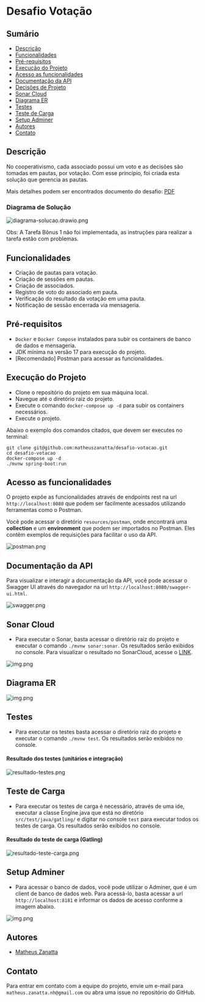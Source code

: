 # Desafio Votação

## Sumário

- [Descrição](#descrição)
- [Funcionalidades](#funcionalidades)
- [Pré-requisitos](#pré-requisitos)
- [Execução do Projeto](#execução-do-projeto)
- [Acesso as funcionalidades](#acesso-as-funcionalidades)
- [Documentação da API](#documentação-da-api)
- [Decisões de Projeto](resources/decisoes-projeto.md)
- [Sonar Cloud](#sonar-cloud)
- [Diagrama ER](#diagrama-er)
- [Testes](#testes)
- [Teste de Carga](#teste-de-carga)
- [Setup Adminer](#setup-adminer)
- [Autores](#autores)
- [Contato](#contato)

## Descrição

No cooperativismo, cada associado possui um voto e as decisões são tomadas em pautas, por votação.
Com esse princípio, foi criada esta solução que gerencia as pautas.

Mais detalhes podem ser encontrados documento do desafio: [PDF](resources/desafio.pdf)

### Diagrama de Solução

![diagrama-solucao.drawio.png](resources/screenshots/diagrama-solucao.drawio.png)

Obs: A Tarefa Bônus 1 não foi implementada, as instruções para realizar a tarefa estão com problemas.

## Funcionalidades

- Criação de pautas para votação.
- Criação de sessões em pautas.
- Criação de associados.
- Registro de voto do associado em pauta.
- Verificação do resultado da votação em uma pauta.
- Notificação de sessão encerrada via mensageria.

## Pré-requisitos

- `Docker` e `Docker Compose` instalados para subir os containers de banco de dados e mensageria.
- JDK mínima na versão 17 para execução do projeto.
- [Recomendado] Postman para acessar as funcionalidades.

## Execução do Projeto

- Clone o repositório do projeto em sua máquina local.
- Navegue até o diretório raiz do projeto.
- Execute o comando `docker-compose up -d` para subir os containers necessários.
- Execute o projeto.

Abaixo o exemplo dos comandos citados, que devem ser executes no terminal:

```ssh
git clone git@github.com:matheuszanatta/desafio-votacao.git
cd desafio-votacao
docker-compose up -d
./mvnw spring-boot:run
```

## Acesso as funcionalidades

O projeto expõe as funcionalidades através de endpoints rest na url `http://localhost:8080` que podem ser facilmente
acessados utilizando ferramentas como o Postman.

Você pode acessar o diretório `resources/postman`, onde encontrará uma **collection** e um **environment** que podem ser
importados no Postman. Eles contêm exemplos de requisições para facilitar o uso da API.

![postman.png](resources/screenshots/postman.png)

## Documentação da API

Para visualizar e interagir a documentação da API, você pode acessar o Swagger UI através do navegador na
url `http://localhost:8080/swagger-ui.html`.

![swagger.png](resources/screenshots/swagger.png)

## Sonar Cloud

- Para executar o Sonar, basta acessar o diretório raiz do projeto e executar o comando `./mvnw sonar:sonar`. Os
  resultados serão exibidos no console. Para visualizar o resultado no SonarCloud, acesse
  o [LINK](https://sonarcloud.io/summary/overall?id=matheuszanatta_matheus-zanatta).

![img.png](resources/screenshots/resultado-sonar.png)

## Diagrama ER

![img.png](resources/screenshots/diagrama-ER.png)

## Testes

- Para executar os testes basta acessar o diretório raiz do projeto e executar o comando `./mvnw test`. Os resultados
  serão exibidos no console.

#### Resultado dos testes (unitários e integração)

![resultado-testes.png](resources/screenshots/resultado-testes.png)

## Teste de Carga

- Para executar os testes de carga é necessário, através de uma ide, executar a classe Engine.java que está no diretório
  `src/test/java/gatling/` e digitar no console `test` para executar todos os testes de carga. Os resultados serão
  exibidos no console.

#### Resultado do teste de carga (Gatling)

![resultado-teste-carga.png](resources/screenshots/resultado-teste-carga.png)

## Setup Adminer

- Para acessar o banco de dados, você pode utilizar o Adminer, que é um client de banco de dados web. Para acessá-lo,
  basta acessar a url `http://localhost:8181` e informar os dados de acesso conforme a imagem abaixo.

![img.png](resources/screenshots/adminer-login.png)

## Autores

- [Matheus Zanatta](https://github.com/matheuszanatta)

## Contato

Para entrar em contato com a equipe do projeto, envie um e-mail
para `matheus.zanatta.nh@gmail.com` ou abra uma issue no
repositório do GitHub.
